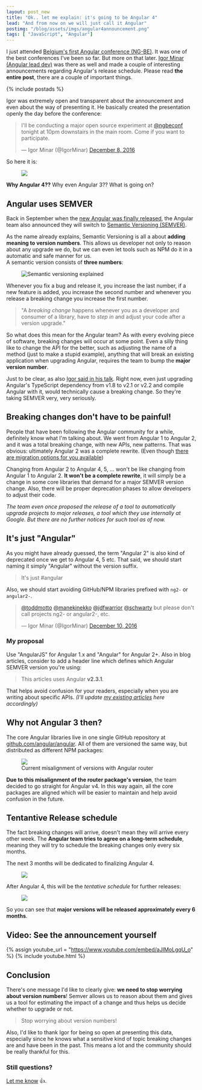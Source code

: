 ```yaml
---
layout: post_new
title: "Ok.. let me explain: it's going to be Angular 4"
lead: "And from now on we will just call it Angular"
postimg: "/blog/assets/imgs/angular4announcement.png"
tags: [ "JavaScript", "Angular"]
---
```


<div class="article-intro">
    I just attended <a href="https://ng-be.org/" target="_blank">Belgium's first Angular conference (NG-BE)</a>. It was one of the best conferences I've been so far. But more on  that later. <a href="" target="_blank">Igor Minar (Angular lead dev)</a> was there as well and made a couple of interesting announcements regarding Angular's release schedule. Please read <strong>the entire post</strong>, there are a couple of important things.
</div>

{% include postads %}

Igor was extremely open and transparent about the announcement and even about the way of presenting it. He basically created the presentation openly the day before the conference:

<blockquote class="twitter-tweet" data-lang="en"><p lang="en" dir="ltr">I&#39;ll be conducting a major open source experiment at <a href="https://twitter.com/ngbeconf">@ngbeconf</a> tonight at 10pm downstairs in the main room. Come if you want to participate.</p>&mdash; Igor Minar (@IgorMinar) <a href="https://twitter.com/IgorMinar/status/806957556589596673">December 8, 2016</a></blockquote>
<script async src="//platform.twitter.com/widgets.js" charset="utf-8"></script>

So here it is:

<figure class="image--wide">
    <img src="/blog/assets/imgs/angular4announcement.png" >
</figure>

**Why Angular 4??** Why even Angular 3?? What is going on?

## Angular uses SEMVER

Back in September when the [new Angular was finally released](/blog/2016/09/ng2-released/), the Angular team also announced they will switch to [Semantic Versioning (SEMVER)](http://semver.org/).

As the name already explains, Semantic Versioning is all a about **adding meaning to version numbers**. This allows us developer not only to reason about any upgrade we do, but we can even let tools such as NPM do it in a automatic and safe manner for us.  
A semantic version consists of **three numbers**:

<figure class="image--medium">
    <img src="/blog/assets/imgs/semver.png" alt="Semantic versioning explained">
</figure>

Whenever you fix a bug and release it, you increase the last number, if a new feature is added, you increase the second number and whenever you release a breaking change you increase the first number.

<blockquote class="emphasized">
"A <i>breaking change</i> happens whenever you as a developer and consumer of a library, have to <i>step in</i> and adjust your code after a version upgrade."
</blockquote>

So what does this mean for the Angular team? As with every evolving piece of software, breaking changes will occur at some point. Even a silly thing like to change the API for the better, such as adjusting the name of a method (just to make a stupid example), anything that will break an existing application when upgrading Angular, requires the team to bump the **major version number**. 

Just to be clear, as also [Igor said in his talk](https://youtu.be/aJIMoLgqU_o?t=15m3s). Right now, even just upgrading Angular's TypeScript dependency from v1.8 to v2.1 or v2.2 and compile Angular with it, would technically cause a breaking change. So they're taking SEMVER very, very seriously.

## Breaking changes don't have to be painful!

People that have been following the Angular community for a while, definitely know what I'm talking about. We went from Angular 1 to Angular 2, and it was a total breaking change, with new APIs, new patterns. That was obvious: ultimately Angular 2 was a complete rewrite. (Even though [there are migration options for you available](https://angular.io/docs/ts/latest/guide/upgrade.html))

Changing from Angular 2 to Angular 4, 5, ... won't be like changing from Angular 1 to Angular 2. **It won't be a complete rewrite**, it will simply be a change in some core libraries that demand for a major SEMVER version change. Also, there will be proper deprecation phases to allow developers to adjust their code.

_The team even once proposed the release of a tool to automatically upgrade projects to major releases, a tool which they use internally at Google. But there are no further notices for such tool as of now._

## It's just "Angular"

As you might have already guessed, the term "Angular 2" is also kind of deprecated once we get to Angular 4, 5 etc. That said, we should start naming it simply "Angular" without the version suffix.

<blockquote class="emphasized">
It's just #angular
</blockquote>

Also, we should start avoiding GitHub/NPM libraries prefixed with `ng2-` or `angular2-`.

<blockquote class="twitter-tweet" data-lang="en"><p lang="en" dir="ltr"><a href="https://twitter.com/toddmotto">@toddmotto</a> <a href="https://twitter.com/manekinekko">@manekinekko</a> <a href="https://twitter.com/jdfwarrior">@jdfwarrior</a> <a href="https://twitter.com/schwarty">@schwarty</a> but please don&#39;t call projects ng2- or angular2-, etc.</p>&mdash; Igor Minar (@IgorMinar) <a href="https://twitter.com/IgorMinar/status/807564558986514432">December 10, 2016</a></blockquote>
<script async src="//platform.twitter.com/widgets.js" charset="utf-8"></script>

### My proposal

Use "AngularJS" for Angular 1.x and "Angular" for Angular 2+. Also in blog articles, consider to add a header line which defines which Angular SEMVER version you're using:

> This articles uses Angular **v2.3.1**.

That helps avoid confusion for your readers, especially when you are writing about specific APIs.
_(I'll update [my existing articles](/blog/collections/angular-2/) here accordingly)_

## Why not Angular 3 then?

The core Angular libraries live in one single GitHub repository at [github.com/angular/angular](https://github.com/angular/angular). All of them are versioned the same way, but distributed as different NPM packages:

<figure class="image--medium">
    <a href="/blog/assets/imgs/angular2-versions.png" class="image--zoom">
        <img src="/blog/assets/imgs/angular2-versions.png">
    </a>
    <figcaption>Current misalignment of versions with Angular router</figcaption>
</figure>

**Due to this misalignment of the router package's version**, the team decided to go straight for Angular v4. In this way again, all the core packages are aligned which will be easier to maintain and help avoid confusion in the future.

## Tentantive Release schedule

The fact breaking changes will arrive, doesn't mean they will arrive every other week. The **Angular team tries to agree on a long-term schedule**, meaning they will try to schedule the breaking changes only every six months.

The next 3 months will be dedicated to finalizing Angular 4.

<figure class="image--medium">
    <a href="/blog/assets/imgs/angular4-tentativeschedule.png" class="image--zoom">
        <img src="/blog/assets/imgs/angular4-tentativeschedule.png">
    </a>
</figure>

After Angular 4, this will be the _tentative schedule_ for further releases:

<figure class="image--medium">
    <a href="/blog/assets/imgs/angular-releases.png" class="image--zoom">
        <img src="/blog/assets/imgs/angular-releases.png">
    </a>
</figure>

So you can see that **major versions will be released approximately every 6 months**.

## Video: See the announcement yourself

{% assign youtube_url = "https://www.youtube.com/embed/aJIMoLgqU_o" %}
{% include youtube.html %}

## Conclusion

There's one message I'd like to clearly give: **we need to stop worrying about version numbers**! Semver allows us to reason about them and gives us a tool for estimating the impact of a change and thus helps us decide whether to upgrade or not.

<blockquote class="emphasized">
Stop worrying about version numbers!
</blockquote>

Also, I'd like to thank Igor for being so open at presenting this data, especially since he knows what a sensitive kind of topic breaking changes are and have been in the past. This means a lot and the community should be really thankful for this.

### Still questions?

[Let me know](https://github.com/juristr/ama) :+1:.

